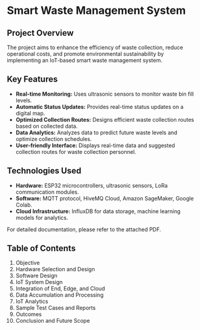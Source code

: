 # Smart Waste Management System

## Project Overview
The project aims to enhance the efficiency of waste collection, reduce operational costs, and promote environmental sustainability by implementing an IoT-based smart waste management system.

## Key Features
- **Real-time Monitoring:** Uses ultrasonic sensors to monitor waste bin fill levels.
- **Automatic Status Updates:** Provides real-time status updates on a digital map.
- **Optimized Collection Routes:** Designs efficient waste collection routes based on collected data.
- **Data Analytics:** Analyzes data to predict future waste levels and optimize collection schedules.
- **User-friendly Interface:** Displays real-time data and suggested collection routes for waste collection personnel.

## Technologies Used
- **Hardware:** ESP32 microcontrollers, ultrasonic sensors, LoRa communication modules.
- **Software:** MQTT protocol, HiveMQ Cloud, Amazon SageMaker, Google Colab.
- **Cloud Infrastructure:** InfluxDB for data storage, machine learning models for analytics.

For detailed documentation, please refer to the attached PDF.

## Table of Contents
1. Objective
2. Hardware Selection and Design
3. Software Design
4. IoT System Design
5. Integration of End, Edge, and Cloud
6. Data Accumulation and Processing
7. IoT Analytics
8. Sample Test Cases and Reports
9. Outcomes
10. Conclusion and Future Scope






